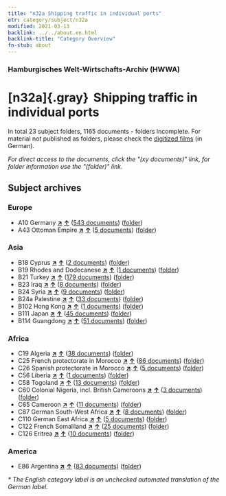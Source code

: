 ```yaml
---
title: "n32a Shipping traffic in individual ports"
etr: category/subject/n32a
modified: 2021-03-13
backlink: ../../about.en.html
backlink-title: "Category Overview"
fn-stub: about
---
```


### Hamburgisches Welt-Wirtschafts-Archiv (HWWA)
# [n32a]{.gray}&#8201; Shipping traffic in individual ports&#160; 





In total 23 subject folders, 1165 documents - folders incomplete.
For material not published as folders, please check the [digitized films](/film/h1_sh) (in German).

_For direct access to the documents, click the "(xy documents)" link, for folder information use the "(folder)" link._

## Subject archives



### Europe

- A10 Germany [**&nearr;**](../../../geo/i/126128/about.en.html "Germany (all folders)") [**&uarr;**](../../../geo/about.en.html#A10 "Country category system") (<a href="https://pm20.zbw.eu/dfgview/sh/126128,145644" title="about: Germany : Shipping traffic in individual ports" target="_blank">543 documents</a>) ([folder](http://purl.org/pressemappe20/folder/sh/126128,145644))
- A43 Ottoman Empire [**&nearr;**](../../../geo/i/141034/about.en.html "Ottoman Empire (all folders)") [**&uarr;**](../../../geo/about.en.html#A43 "Country category system") (<a href="https://pm20.zbw.eu/dfgview/sh/141034,145644" title="about: Ottoman Empire : Shipping traffic in individual ports" target="_blank">5 documents</a>) ([folder](http://purl.org/pressemappe20/folder/sh/141034,145644))

### Asia

- B18 Cyprus [**&nearr;**](../../../geo/i/141079/about.en.html "Cyprus (all folders)") [**&uarr;**](../../../geo/about.en.html#B18 "Country category system") (<a href="https://pm20.zbw.eu/dfgview/sh/141079,145644" title="about: Cyprus : Shipping traffic in individual ports" target="_blank">2 documents</a>) ([folder](http://purl.org/pressemappe20/folder/sh/141079,145644))
- B19 Rhodes and Dodecanese [**&nearr;**](../../../geo/i/141106/about.en.html "Rhodes and Dodecanese (all folders)") [**&uarr;**](../../../geo/about.en.html#B19 "Country category system") (<a href="https://pm20.zbw.eu/dfgview/sh/141106,145644" title="about: Rhodes and Dodecanese : Shipping traffic in individual ports" target="_blank">1 documents</a>) ([folder](http://purl.org/pressemappe20/folder/sh/141106,145644))
- B21 Turkey [**&nearr;**](../../../geo/i/141111/about.en.html "Turkey (all folders)") [**&uarr;**](../../../geo/about.en.html#B21 "Country category system") (<a href="https://pm20.zbw.eu/dfgview/sh/141111,145644" title="about: Turkey : Shipping traffic in individual ports" target="_blank">179 documents</a>) ([folder](http://purl.org/pressemappe20/folder/sh/141111,145644))
- B23 Iraq [**&nearr;**](../../../geo/i/141113/about.en.html "Iraq (all folders)") [**&uarr;**](../../../geo/about.en.html#B23 "Country category system") (<a href="https://pm20.zbw.eu/dfgview/sh/141113,145644" title="about: Iraq : Shipping traffic in individual ports" target="_blank">8 documents</a>) ([folder](http://purl.org/pressemappe20/folder/sh/141113,145644))
- B24 Syria [**&nearr;**](../../../geo/i/141114/about.en.html "Syria (all folders)") [**&uarr;**](../../../geo/about.en.html#B24 "Country category system") (<a href="https://pm20.zbw.eu/dfgview/sh/141114,145644" title="about: Syria : Shipping traffic in individual ports" target="_blank">9 documents</a>) ([folder](http://purl.org/pressemappe20/folder/sh/141114,145644))
- B24a Palestine [**&nearr;**](../../../geo/i/141115/about.en.html "Palestine (all folders)") [**&uarr;**](../../../geo/about.en.html#B24a "Country category system") (<a href="https://pm20.zbw.eu/dfgview/sh/141115,145644" title="about: Palestine : Shipping traffic in individual ports" target="_blank">33 documents</a>) ([folder](http://purl.org/pressemappe20/folder/sh/141115,145644))
- B102 Hong Kong [**&nearr;**](../../../geo/i/141268/about.en.html "Hong Kong (all folders)") [**&uarr;**](../../../geo/about.en.html#B102 "Country category system") (<a href="https://pm20.zbw.eu/dfgview/sh/141268,145644" title="about: Hong Kong : Shipping traffic in individual ports" target="_blank">1 documents</a>) ([folder](http://purl.org/pressemappe20/folder/sh/141268,145644))
- B111 Japan [**&nearr;**](../../../geo/i/141272/about.en.html "Japan (all folders)") [**&uarr;**](../../../geo/about.en.html#B111 "Country category system") (<a href="https://pm20.zbw.eu/dfgview/sh/141272,145644" title="about: Japan : Shipping traffic in individual ports" target="_blank">45 documents</a>) ([folder](http://purl.org/pressemappe20/folder/sh/141272,145644))
- B114 Guangdong [**&nearr;**](../../../geo/i/141275/about.en.html "Guangdong (all folders)") [**&uarr;**](../../../geo/about.en.html#B114 "Country category system") (<a href="https://pm20.zbw.eu/dfgview/sh/141275,145644" title="about: Guangdong : Shipping traffic in individual ports" target="_blank">51 documents</a>) ([folder](http://purl.org/pressemappe20/folder/sh/141275,145644))

### Africa

- C19 Algeria [**&nearr;**](../../../geo/i/141354/about.en.html "Algeria (all folders)") [**&uarr;**](../../../geo/about.en.html#C19 "Country category system") (<a href="https://pm20.zbw.eu/dfgview/sh/141354,145644" title="about: Algeria : Shipping traffic in individual ports" target="_blank">38 documents</a>) ([folder](http://purl.org/pressemappe20/folder/sh/141354,145644))
- C25 French protectorate in Morocco [**&nearr;**](../../../geo/i/141358/about.en.html "French protectorate in Morocco (all folders)") [**&uarr;**](../../../geo/about.en.html#C25 "Country category system") (<a href="https://pm20.zbw.eu/dfgview/sh/141358,145644" title="about: French protectorate in Morocco : Shipping traffic in individual ports" target="_blank">86 documents</a>) ([folder](http://purl.org/pressemappe20/folder/sh/141358,145644))
- C26 Spanish protectorate in Morocco [**&nearr;**](../../../geo/i/141359/about.en.html "Spanish protectorate in Morocco (all folders)") [**&uarr;**](../../../geo/about.en.html#C26 "Country category system") (<a href="https://pm20.zbw.eu/dfgview/sh/141359,145644" title="about: Spanish protectorate in Morocco : Shipping traffic in individual ports" target="_blank">5 documents</a>) ([folder](http://purl.org/pressemappe20/folder/sh/141359,145644))
- C56 Liberia [**&nearr;**](../../../geo/i/141405/about.en.html "Liberia (all folders)") [**&uarr;**](../../../geo/about.en.html#C56 "Country category system") (<a href="https://pm20.zbw.eu/dfgview/sh/141405,145644" title="about: Liberia : Shipping traffic in individual ports" target="_blank">1 documents</a>) ([folder](http://purl.org/pressemappe20/folder/sh/141405,145644))
- C58 Togoland [**&nearr;**](../../../geo/i/141408/about.en.html "Togoland (all folders)") [**&uarr;**](../../../geo/about.en.html#C58 "Country category system") (<a href="https://pm20.zbw.eu/dfgview/sh/141408,145644" title="about: Togoland : Shipping traffic in individual ports" target="_blank">13 documents</a>) ([folder](http://purl.org/pressemappe20/folder/sh/141408,145644))
- C60 Colonial Nigeria, incl. British Cameroons [**&nearr;**](../../../geo/i/141409/about.en.html "Colonial Nigeria, incl. British Cameroons (all folders)") [**&uarr;**](../../../geo/about.en.html#C60 "Country category system") (<a href="https://pm20.zbw.eu/dfgview/sh/141409,145644" title="about: Colonial Nigeria, incl. British Cameroons : Shipping traffic in individual ports" target="_blank">3 documents</a>) ([folder](http://purl.org/pressemappe20/folder/sh/141409,145644))
- C65 Cameroon [**&nearr;**](../../../geo/i/141410/about.en.html "Cameroon (all folders)") [**&uarr;**](../../../geo/about.en.html#C65 "Country category system") (<a href="https://pm20.zbw.eu/dfgview/sh/141410,145644" title="about: Cameroon : Shipping traffic in individual ports" target="_blank">11 documents</a>) ([folder](http://purl.org/pressemappe20/folder/sh/141410,145644))
- C87 German South-West Africa [**&nearr;**](../../../geo/i/141450/about.en.html "German South-West Africa (all folders)") [**&uarr;**](../../../geo/about.en.html#C87 "Country category system") (<a href="https://pm20.zbw.eu/dfgview/sh/141450,145644" title="about: German South-West Africa : Shipping traffic in individual ports" target="_blank">8 documents</a>) ([folder](http://purl.org/pressemappe20/folder/sh/141450,145644))
- C110 German East Africa [**&nearr;**](../../../geo/i/141471/about.en.html "German East Africa (all folders)") [**&uarr;**](../../../geo/about.en.html#C110 "Country category system") (<a href="https://pm20.zbw.eu/dfgview/sh/141471,145644" title="about: German East Africa : Shipping traffic in individual ports" target="_blank">5 documents</a>) ([folder](http://purl.org/pressemappe20/folder/sh/141471,145644))
- C122 French Somaliland [**&nearr;**](../../../geo/i/141479/about.en.html "French Somaliland (all folders)") [**&uarr;**](../../../geo/about.en.html#C122 "Country category system") (<a href="https://pm20.zbw.eu/dfgview/sh/141479,145644" title="about: French Somaliland : Shipping traffic in individual ports" target="_blank">25 documents</a>) ([folder](http://purl.org/pressemappe20/folder/sh/141479,145644))
- C126 Eritrea [**&nearr;**](../../../geo/i/141483/about.en.html "Eritrea (all folders)") [**&uarr;**](../../../geo/about.en.html#C126 "Country category system") (<a href="https://pm20.zbw.eu/dfgview/sh/141483,145644" title="about: Eritrea : Shipping traffic in individual ports" target="_blank">10 documents</a>) ([folder](http://purl.org/pressemappe20/folder/sh/141483,145644))

### America

- E86 Argentina [**&nearr;**](../../../geo/i/141692/about.en.html "Argentina (all folders)") [**&uarr;**](../../../geo/about.en.html#E86 "Country category system") (<a href="https://pm20.zbw.eu/dfgview/sh/141692,145644" title="about: Argentina : Shipping traffic in individual ports" target="_blank">83 documents</a>) ([folder](http://purl.org/pressemappe20/folder/sh/141692,145644))


_* The English category label is an unchecked automated translation of the German label._

